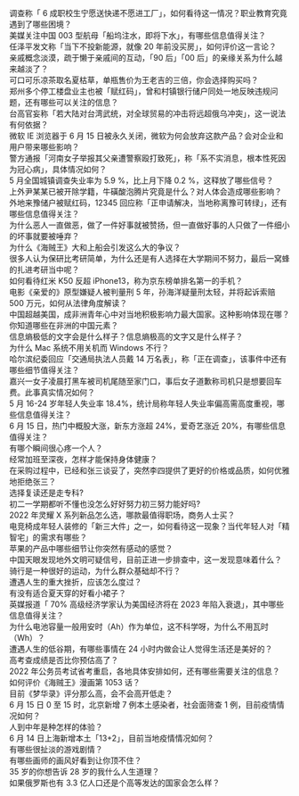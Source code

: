 调查称「 6 成职校生宁愿送快递不愿进工厂」，如何看待这一情况？职业教育究竟遇到了哪些困境？  
美媒关注中国 003 型航母「船坞注水，即将下水」，有哪些信息值得关注？  
任泽平发文称「当下不投新能源，就像 20 年前没买房」，如何评价这一言论？  
亲戚概念淡漠，疏于懒于亲戚间的互动，「90 后」「00 后」的亲缘关系为什么越来越淡了？  
可口可乐凉茶取名夏枯草，单瓶售价为王老吉的三倍，你会选择购买吗？  
郑州多个停工楼盘业主也被「赋红码」，曾和村镇银行储户同处一地反映违规问题，还有哪些可以关注的信息？  
台高官妄称「若大陆对台湾武统，对全球贸易的冲击将远超俄乌冲突」，这一说法有何依据？  
微软 IE 浏览器于 6 月 15 日被永久关闭，微软为何会放弃这款产品？会对企业和用户带来哪些影响？  
警方通报「河南女子举报其父亲遭警察殴打致死」，称「系不实消息，根本性死因为冠心病」，具体情况如何？  
5 月全国城镇调查失业率为 5.9 %，比上月下降 0.2 %，这释放了哪些信号？  
上外尹某某已被开除学籍，牛磺酸泡腾片究竟是什么？对人体会造成哪些影响？  
外地来豫储户被赋红码，12345 回应称「正申请解决，当地称离豫可转绿」，还有哪些信息值得关注？  
为什么恶人一直做恶，做了一件好事就被赞扬，但一直做好事的人只做了一件细小的坏事就要被唾弃？  
为什么《海贼王》大和上船会引发这么大的争议？  
很多人认为保研比考研简单，为什么还是有人选择在大学期间不努力，最后一窝蜂的扎进考研当中呢？  
如何看待红米 K50 反超 iPhone13，称为京东榜单排名第一的手机？  
电影《亲爱的》原型嫌疑人被判量刑 5 年，孙海洋疑量刑太轻，并将起诉索赔 500 万元，如何从法律角度解读？  
中国超越美国，成非洲青年心中对当地积极影响力最大国家。这种影响体现在哪？你知道哪些在非洲的中国元素？  
信息熵极低的文字会是什么样子？信息熵极高的文字又是什么样子？  
为什么 Mac 系统不用关机而 Windows 不行？  
哈尔滨纪委回应「交通局执法人员戴 14 万名表」，称「正在调查」，该事件中还有哪些细节值得关注？  
嘉兴一女子凌晨打黑车被司机尾随至家门口，事后女子道歉称司机只是想要回车费。此事真实情况如何？  
5 月 16-24 岁年轻人失业率 18.4%，统计局称年轻人失业率偏高需高度重视，哪些信息值得关注？  
6 月 15 日，热门中概股大涨，新东方涨超 24%，爱奇艺涨近 20%，有哪些信息值得关注？  
有哪个瞬间很心疼一个人？  
经常加班至深夜，怎样才能保持身体健康？  
在采购过程中，已经和张三谈妥了，突然李四提供了更好的价格或品质，如何优雅地拒绝张三？  
选择复读还是走专科?  
初二一学期都听不懂也没怎么好好努力初三努力能好吗?  
2022 年灵耀 X 系列新品怎么选，哪款最值得职场，商务人士买？  
电竞椅成年轻人装修的「新三大件」之一，如何看待这一现象？当代年轻人对「精智宅」的需求有哪些？  
苹果的产品中哪些细节让你突然有感动的感觉？  
中国天眼发现地外文明可疑信号，目前正进一步排查中，这一发现意味着什么？  
骑行是一种很好的运动，为什么群众基础却不行？  
遭遇人生的重大挫折，应该怎么度过？  
有没有适合夏天穿的好看小裙子？  
英媒报道「 70% 高级经济学家认为美国经济将在 2023 年陷入衰退」，其中哪些信息值得关注？  
为什么电池容量一般用安时（Ah）作为单位，这不科学呀，为什么不用瓦时（Wh）？  
遭遇人生的低谷期，有哪些事情在 24 小时内做会让人觉得生活还是美好的？  
高考查成绩是否比你预估高了？  
2022 年公务员考试省考重启，各地具体安排如何，还有哪些需要关注的信息？  
如何评价《海贼王》漫画第 1053 话？  
目前《梦华录》评分那么高，会不会高开低走？  
6 月 15 日 0 至 15 时，北京新增 7 例本土感染者，社会面筛查 1 例，目前疫情情况如何？  
人到中年是种怎样的体验？  
6 月 14 日上海新增本土「13+2」，目前当地疫情情况如何？  
有哪些很扯淡的游戏剧情？  
有哪些画师的画风好看到让你顶不住？  
35 岁的你想告诉 28 岁的我什么人生道理？  
如果俄罗斯也有 3.3 亿人口还是个高等发达的国家会怎么样？  

